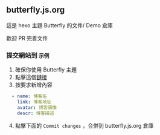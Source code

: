 ## butterfly.js.org

這是 hexo 主題 Butterfly 的文件/ Demo 倉庫

歡迎 PR 完善文件
### 提交網站到 `示例`

1. 確保你使用 Butterfly 主題
2. 點擊這個[鏈接](https://github.com/jerryc127/butterfly.js.org/edit/main/source/_data/link.yml)
3. 按要求新增內容
  ```yaml
    - name: 博客名
      link: 博客地址
      avatar: 博客頭像
      descr: 博客描述
  ```
4. 點擊下面的 `Commit changes` ，合併到 butterfly.js.org 倉庫